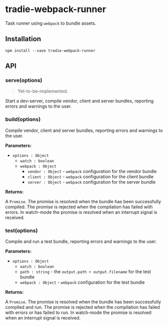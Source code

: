 # tradie-webpack-runner

Task runner using `webpack` to bundle assets.
 
## Installation

    npm install --save tradie-webpack-runner
    
## API

### serve(options)

> Yet-to-be-implemented.

Start a dev-server, compile vendor, client and server bundles, reporting errors and warnings to the user.

### build(options)

Compile vendor, client and server bundles, reporting errors and warnings to the user.

**Parameters:**
- `options : Object`
    - `watch : boolean`
    - `webpack : Object`
        - `vendor : Object` - `webpack` configuration for the vendor bundle
        - `client : Object` - `webpack` configuration for the client bundle
        - `server : Object` - `webpack` configuration for the server bundle

**Returns:**

A `Promise`. The promise is resolved when the bundle has been successfully compiled. The promise is rejected when the compilation has failed with errors. In watch-mode 
the promise is resolved when an interrupt signal is received.

### test(options)

Compile and run a test bundle, reporting errors and warnings to the user.

**Parameters:**

- `options : Object`
    - `watch : boolean`
    - `path : string` - the `output.path + output.filename` for the test bundle
    - `webpack : Object` - `webpack` configuration for the test bundle


**Returns:**

A `Promise`. The promise is resolved when the bundle has been successfully compiled and run. The promise is rejected when the compilation has failed with errors or has failed to run. In watch-mode 
the promise is resolved when an interrupt signal is received.